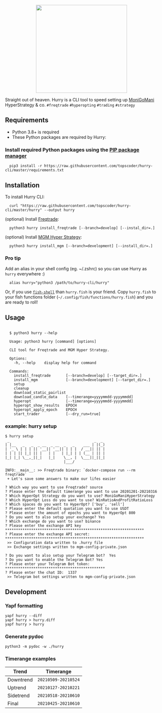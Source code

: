 
<p align="center">
<img src="https://user-images.githubusercontent.com/86197446/123507408-6d624900-d669-11eb-9606-4a022bc4a117.png" width="300" height="289" align="center">
</p>

Straight out of heaven. Hurry is a CLI tool to speed setting up [MoniGoMani](https://github.com/Rikj000/MoniGoMani) HyperStrategy & co. `#freqtrade` `#hyperopting` `#trading` `#strategy`

## Requirements

* Python 3.8+ is required
* These Python packages are required by Hurry:

### Install required Python packages using the [PIP package manager](https://pip.pypa.io/en/stable/installing/)

```shell
  pip3 install -r https://raw.githubusercontent.com/topscoder/hurry-cli/master/requirements.txt
```

## Installation

To install Hurry CLI:

```shell
  curl "https://raw.githubusercontent.com/topscoder/hurry-cli/master/hurry" --output hurry
```

(optional) Install [Freqtrade](https://github.com/freqtrade/freqtrade):

```shell
  python3 hurry install_freqtrade [--branch=develop] [--instal_dir=.]
```

(optional) Install [MGM Hyper Strategy](https://github.com/Rikj000/MoniGoMani):

```shell
  python3 hurry install_mgm [--branch=development] [--install_dir=.]
```

### Pro tip

Add an alias in your shell config (eg. ~/.zshrc) so you can use Hurry as `hurry` everywhere :)

```shell
  alias hurry="python3 /path/to/hurry-cli/hurry"
```

Or, if you use [`fish-shell`](https://fishshell.com) than `hurry.fish` is your friend.
Copy `hurry.fish` to your fish functions folder (`~/.config/fish/functions/hurry.fish`) and you are ready to roll!

## Usage

```shell

  $ python3 hurry --help

  Usage: python3 hurry [command] [options]

  CLI tool for Freqtrade and MGM Hyper Strategy.

  Options:
    -h, --help    display help for command

  Commands:
    install_freqtrade       [--branch=develop] [--target_dir=.]
    install_mgm             [--branch=development] [--target_dir=.]
    setup
    cleanup
    download_static_pairlist
    download_candle_data    [--timerange=yyyymmdd-yyyymmdd]
    hyperopt                [--timerange=yyyymmdd-yyyymmdd]
    hyperopt_show_results   EPOCH
    hyperopt_apply_epoch    EPOCH
    start_trader            [--dry_run=true]

```

### example: hurry setup

```shell
$ hurry setup
 _                                       _  _
| |__   _   _  _ __  _ __  _   _    ___ | |(_)
| '_ \ | | | || '__|| '__|| | | |  / __|| || |
| | | || |_| || |   | |   | |_| | | (__ | || |
|_| |_| \__,_||_|   |_|    \__, |  \___||_||_|
                           |___/

INFO:__main__: >> Freqtrade binary: `docker-compose run --rm freqtrade`
 + Let's save some answers to make our lifes easier

? Which way you want to use Freqtrade? source
? Please enter the default timerange you want to use 20201201-20210316
? Which HyperOpt Strategy do you want to use? MoniGoManiHyperStrategy
? Which HyperOpt Loss do you want to use? WinRatioAndProfitRatioLoss
? Which spaces do you want to HyperOpt? ['buy', 'sell']
? Please enter the default quotation you want to use USDT
? Please enter the amount of epochs you want to HyperOpt 800
? Do you want to also setup your exchange? Yes
? Which exchange do you want to use? binance
? Please enter the exchange API key ****************************************************************
? Please enter the exchange API secret:  ****************************************************************
 >> Configuration data written to .hurry file
 >> Exchange settings written to mgm-config-private.json

? Do you want to also setup your Telegram bot?  Yes
? Do you want to enable the Telegram Bot? Yes
? Please enter your Telegram Bot token:  **********************************************
? Please enter the chat ID:  1337
 >> Telegram bot settings written to mgm-config-private.json
```

## Development

### Yapf formatting

```shell
yapf hurry --diff
yapf hurry > hurry.diff
yapf hurry > hurry
```

### Generate pydoc

```shell
python3 -m pydoc -w ./hurry
```

### Timerange examples

|Trend    |Timerange            |
|-----    |---------            |
|Downtrend| `20210509-20210524` |
|Uptrend  | `20210127-20210221` |
|Sidetrend| `20210518-20210610` |
|Final    | `20210425-20210610` |
